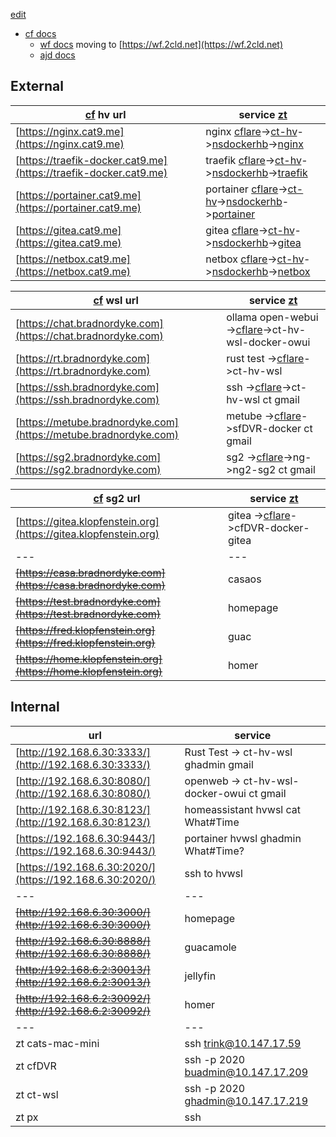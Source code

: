 [edit](https://github.com/2cld/cf/edit/master/README.md)

- [cf docs](./docs/)
  - [wf docs](./docs/wf) moving to [https://wf.2cld.net](https://wf.2cld.net)
  - [ajd docs](./docs/ajd)

## External

| [cf](https://one.dash.cloudflare.com/830c41d5976453f0c03f34d4f765b229/networks/tunnels) hv url | service [zt](https://my.zerotier.com/network/d5e5fb65371eb4a4) |
|---|---|
| [https://nginx.cat9.me](https://nginx.cat9.me) | nginx [cflare](https://dash.cloudflare.com/)->[ct-hv](10.147.17.219)->[nsdockerhb](10.147.17.176)->[nginx](172.18.0.4) |
| [https://traefik-docker.cat9.me](https://traefik-docker.cat9.me) | traefik [cflare](https://dash.cloudflare.com/)->[ct-hv](10.147.17.219)->[nsdockerhb](10.147.17.176)->[traefik](172.18.0.2) |
| [https://portainer.cat9.me](https://portainer.cat9.me) | portainer [cflare](https://dash.cloudflare.com/)->[ct-hv](10.147.17.219)->[nsdockerhb](10.147.17.176)->[portainer](172.18.0.7) |
| [https://gitea.cat9.me](https://gitea.cat9.me) | gitea [cflare](https://dash.cloudflare.com/)->[ct-hv](10.147.17.219)->[nsdockerhb](10.147.17.176)->[gitea](172.18.0.6) |
| [https://netbox.cat9.me](https://netbox.cat9.me) | netbox [cflare](https://dash.cloudflare.com/)->[ct-hv](10.147.17.219)->[nsdockerhb](10.147.17.176)->[netbox](172.18.0.8) |

| [cf](https://one.dash.cloudflare.com/830c41d5976453f0c03f34d4f765b229/networks/tunnels) wsl url | service [zt](https://my.zerotier.com/network/d5e5fb65371eb4a4) |
|---|---|
| [https://chat.bradnordyke.com](https://chat.bradnordyke.com) | ollama open-webui ->[cflare](https://dash.cloudflare.com/)->ct-hv-wsl-docker-owui |
| [https://rt.bradnordyke.com](https://rt.bradnordyke.com) | rust test ->[cflare](https://dash.cloudflare.com/)->ct-hv-wsl |
| [https://ssh.bradnordyke.com](https://ssh.bradnordyke.com) | ssh ->[cflare](https://dash.cloudflare.com/)->ct-hv-wsl ct gmail |
| [https://metube.bradnordyke.com](https://metube.bradnordyke.com) | metube ->[cflare](https://dash.cloudflare.com/)->sfDVR-docker ct gmail |
| [https://sg2.bradnordyke.com](https://sg2.bradnordyke.com) | sg2 ->[cflare](https://dash.cloudflare.com/)->ng->ng2-sg2 ct gmail |

| [cf](https://one.dash.cloudflare.com/830c41d5976453f0c03f34d4f765b229/networks/tunnels) sg2 url | service [zt](https://my.zerotier.com/network/d5e5fb65371eb4a4) |
|---|---|
| [https://gitea.klopfenstein.org](https://gitea.klopfenstein.org) | gitea ->[cflare](https://dash.cloudflare.com/)->cfDVR-docker-gitea |
|---|---|
| ~~[https://casa.bradnordyke.com](https://casa.bradnordyke.com)~~ | casaos |
| ~~[https://test.bradnordyke.com](https://test.bradnordyke.com)~~ | homepage |
| ~~[https://fred.klopfenstein.org](https://fred.klopfenstein.org)~~ | guac |
| ~~[https://home.klopfenstein.org](https://home.klopfenstein.org)~~ | homer |


## Internal

| url | service |
|---|---|
| [http://192.168.6.30:3333/](http://192.168.6.30:3333/) | Rust Test -> ct-hv-wsl ghadmin gmail |
| [http://192.168.6.30:8080/](http://192.168.6.30:8080/) | openweb -> ct-hv-wsl-docker-owui ct gmail |
| [http://192.168.6.30:8123/](http://192.168.6.30:8123/) | homeassistant hvwsl cat What#Time |
| [https://192.168.6.30:9443/](https://192.168.6.30:9443/) | portainer hvwsl ghadmin What#Time? |
| [https://192.168.6.30:2020/](https://192.168.6.30:2020/) | ssh to hvwsl |
|---|---|
| ~~[http://192.168.6.30:3000/](http://192.168.6.30:3000/)~~ | homepage |
| ~~[http://192.168.6.30:8888/](http://192.168.6.30:8888/)~~ | guacamole |
| ~~[http://192.168.6.2:30013/](http://192.168.6.2:30013/)~~ | jellyfin |
| ~~[http://192.168.6.2:30092/](http://192.168.6.2:30092/)~~ | homer |
|---|---|
| zt cats-mac-mini | ssh trink@10.147.17.59 |
| zt cfDVR | ssh -p 2020 buadmin@10.147.17.209 |
| zt ct-wsl | ssh -p 2020 ghadmin@10.147.17.219 |
| zt px | ssh |



